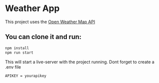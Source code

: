 # Weather App

This project uses the [Open Weather Map API](https://openweathermap.org/api)

## You can clone it and run:

```bash
npm install
npm run start
```

This will start a live-server with the project running. Dont forget to create a .env file

```bash
APIKEY = yourapikey
```
